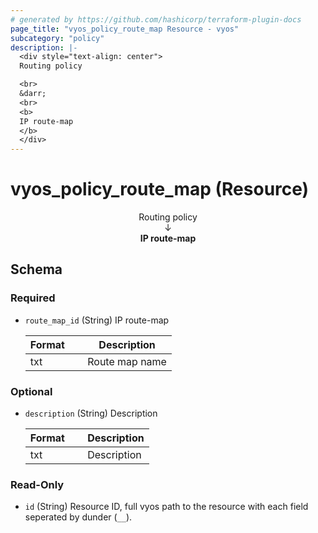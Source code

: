 ```yaml
---
# generated by https://github.com/hashicorp/terraform-plugin-docs
page_title: "vyos_policy_route_map Resource - vyos"
subcategory: "policy"
description: |-
  <div style="text-align: center">
  Routing policy

  <br>
  &darr;
  <br>
  <b>
  IP route-map
  </b>
  </div>
---
```


# vyos_policy_route_map (Resource)

<div style="text-align: center">
Routing policy

<br>
&darr;
<br>
<b>
IP route-map
</b>
</div>



<!-- schema generated by tfplugindocs -->
## Schema

### Required

- `route_map_id` (String) IP route-map

    |  Format &emsp; | Description  |
    |----------|---------------|
    |  txt  &emsp; |  Route map name  |

### Optional

- `description` (String) Description

    |  Format &emsp; | Description  |
    |----------|---------------|
    |  txt  &emsp; |  Description  |

### Read-Only

- `id` (String) Resource ID, full vyos path to the resource with each field seperated by dunder (`__`).
